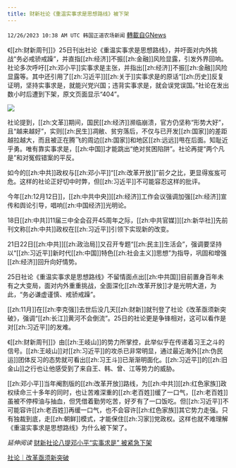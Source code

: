 ```yaml
---
title: 财新社论《重温实事求是思想路线》被下架
---
```

`12/26/2023 10:38 AM UTC 韩国正道农场新闻` [轉載自GNews](https://gnews.org/articles/2152740)

《[[zh:财新周刊]]》25日刊出社论《重温实事求是思想路线》，并吁面对内外挑战“务必戒骄戒躁”，并直指[[zh:经济]]不振[[zh:金融]]风险显露，引发外界回响。社论多次呼吁[[zh:邓小平]]实事求是主张，并指出[[zh:经济]]不振[[zh:金融]]风险显露等。其中还引用了[[zh:习近平]][[zh:关于]]实事求是的原话“[[zh:历史]]反复证明，坚持实事求是，就能兴党兴国；违背实事求是，就会误党误国。”社论在发出数小时后遭到下架，原文页面显示“404”。

![](ipfs://QmdvkXMEqsSWYqm8xubhfELQY1L2aWJpaQtjNqo9PVurTf?.png)

社论提到，[[zh:文革]]期间，国民[[zh:经济]]濒临崩溃，官方仍坚称“形势大好”，且“越来越好”，实则[[zh:民生]]凋敝、贫穷落后，不仅与已开发[[zh:国家]]的差距越拉越大，而且被正在腾飞的周边[[zh:国家]]和地区[[zh:远远]]甩在后面。知耻近乎勇。唯有靠实事求是，[[zh:中国]]才能跳出“绝对贫困陷阱”。社论再提“两个凡是”和对冤假错案的平反。

如今的[[zh:中共]]政权与[[zh:邓小平]]“[[zh:改革开放]]”前夕之比，更显得岌岌可危。这样的社论正好切中时弊，但[[zh:习近平]]不可能容忍这样的批评。

今年[[zh:12月12日]]，[[zh:中共中央]][[zh:经济]]工作会议强调加强[[zh:经济]]宣传和舆论引导，唱响[[zh:中国经济]]光明论。

18日[[zh:中共]]11届三中全会召开45周年之际，[[zh:中共官媒]][[zh:新华社]]先前刊文称[[zh:中共]]政权在[[zh:习近平]]引领下实现新的改变。

21日22日[[zh:中共]][[zh:政治局]]又召开专题“[[zh:民主]]生活会”，强调要坚持以“[[zh:习近平]]新时代[[zh:中国]]特色[[zh:社会主义]]思想”为指导，巩固和增强[[zh:经济]]回升向好情势。

25日社论《重温实事求是思想路线》不留情面点出[[zh:中共国]]目前置身百年未有之大变局，面对内外重重挑战，全面深化[[zh:改革开放]]才是光明大道，为此，“务必谦虚谨慎、戒骄戒躁”。

[[zh:11月]]在[[zh:李克强]]去世后没几天[[zh:财新]]就刊登了社论《改革亟须新突破》，强调“[[zh:长江]]黄河不会倒流”。25日的社论更是争锋相对，这可以看作是对[[zh:习近平]]的发难。

《[[zh:财新周刊]]》由[[zh:王岐山]]的势力所掌控，此举似乎在传递着习王之斗的信号。[[zh:王岐山]]对[[zh:习近平]]的攻杀已非常明显，通过最近海外[[zh:伪民运]]团体反习的态势就可看出[[zh:习王斗]]已渐渐明面化。[[zh:习近平]]的[[zh:旧金山]]之行也让他感受到了来自王、韩、曾、江等势力的威胁。

[[zh:邓小平]]当年阉割版的[[zh:改革开放]]路线，为[[zh:中共]][[zh:红色家族]]政权续命三十多年的同时，也让苦难深重的[[zh:老百姓]]缓了一口气，[[zh:老百姓]]虽被不停榨油与抽血，但凭借着勤劳吃苦，好歹有了一口饭吃。但[[zh:习近平]]不可能容许[[zh:老百姓]]再缓一口气，也不会容许[[zh:红色家族]]其它势力走强。只有独裁到底，走[[zh:朝鲜]]模式，才能保住[[zh:习家]]党政权。这样也就不难理解《重温实事求是思想路线》为什么被下架了。

*延伸阅读*
[财新社论八提邓小平“实事求是” 被紧急下架](https://www.rfa.org/mandarin/yataibaodao/zhengzhi/gt1-12262023021052.html)

[社论｜改革亟须新突破](https://weekly.caixin.com/2023-11-04/102124637.html)
